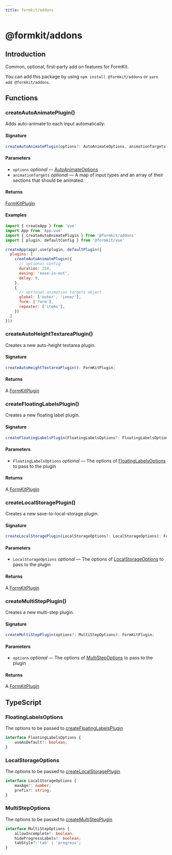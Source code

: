 ```yaml
---
title: formkit/addons
---
```


# @formkit/addons

<page-toc></page-toc>

## Introduction

Common, optional, first-party add on features for FormKit.

You can add this package by using `npm install @formkit/addons` or `yarn add @formkit/addons`.

## Functions

### createAutoAnimatePlugin()

Adds auto-animate to each input automatically:

#### Signature

<client-only>

```typescript
createAutoAnimatePlugin(options?: AutoAnimateOptions, animationTargets?: Record<string, string[]>): FormKitPlugin;
```

</client-only>

#### Parameters

- `options` *optional* — [AutoAnimateOptions](https://github.com/formkit/auto-animate/blob/master/src/index.ts#L596)
- `animationTargets` *optional* — A map of input types and an array of their sections that should be animated.

#### Returns

 [FormKitPlugin](/api-reference/formkit-core#formkitplugin)

#### Examples

<client-only>

```javascript
import { createApp } from 'vue'
import App from 'App.vue'
import { createAutoAnimatePlugin } from '@formkit/addons'
import { plugin, defaultConfig } from '@formkit/vue'

createApp(app).use(plugin, defaultPlugin({
  plugins: [
    createAutoAnimatePlugin({
      // optional config
      duration: 250,
      easing: 'ease-in-out',
      delay: 0,
    },
    {
      // optional animation targets object
      global: ['outer', 'inner'],
      form: ['form'],
      repeater: ['items'],
    })
  ]
}))
```

</client-only>

### createAutoHeightTextareaPlugin()

Creates a new auto-height textarea plugin.

#### Signature

<client-only>

```typescript
createAutoHeightTextareaPlugin(): FormKitPlugin;
```

</client-only>

#### Returns

 A [FormKitPlugin](/api-reference/formkit-core#formkitplugin)

### createFloatingLabelsPlugin()

Creates a new floating label plugin.

#### Signature

<client-only>

```typescript
createFloatingLabelsPlugin(FloatingLabelsOptions?: FloatingLabelsOptions): FormKitPlugin;
```

</client-only>

#### Parameters

- `FloatingLabelsOptions` *optional* — The options of [FloatingLabelsOptions](#floatinglabelsoptions) to pass to the plugin

#### Returns

 A [FormKitPlugin](/api-reference/formkit-core#formkitplugin)

### createLocalStoragePlugin()

Creates a new save-to-local-storage plugin.

#### Signature

<client-only>

```typescript
createLocalStoragePlugin(LocalStorageOptions?: LocalStorageOptions): FormKitPlugin;
```

</client-only>

#### Parameters

- `LocalStorageOptions` *optional* — The options of [LocalStorageOptions](#localstorageoptions) to pass to the plugin

#### Returns

 A [FormKitPlugin](/api-reference/formkit-core#formkitplugin)

### createMultiStepPlugin()

Creates a new multi-step plugin.

#### Signature

<client-only>

```typescript
createMultiStepPlugin(options?: MultiStepOptions): FormKitPlugin;
```

</client-only>

#### Parameters

- `options` *optional* — The options of [MultiStepOptions](#multistepoptions) to pass to the plugin

#### Returns

 A [FormKitPlugin](/api-reference/formkit-core#formkitplugin)

## TypeScript

### FloatingLabelsOptions

The options to be passed to [createFloatingLabelsPlugin](#createfloatinglabelsplugin)

<client-only>

```typescript
interface FloatingLabelsOptions {
    useAsDefault?: boolean;
}
```

</client-only>

### LocalStorageOptions

The options to be passed to [createLocalStoragePlugin](#createlocalstorageplugin)

<client-only>

```typescript
interface LocalStorageOptions {
    maxAge?: number;
    prefix?: string;
}
```

</client-only>

### MultiStepOptions

The options to be passed to [createMultiStepPlugin](#createmultistepplugin)

<client-only>

```typescript
interface MultiStepOptions {
    allowIncomplete?: boolean;
    hideProgressLabels?: boolean;
    tabStyle?:'tab' | 'progress';
}
```

</client-only>